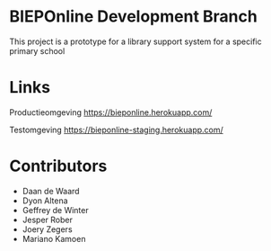 # BIEPOnline Development Branch
This project is a prototype for a library support system for a specific primary school

# Links
Productieomgeving
https://bieponline.herokuapp.com/

Testomgeving
https://bieponline-staging.herokuapp.com/

# Contributors
* Daan de Waard
* Dyon Altena
* Geffrey de Winter
* Jesper Rober
* Joery Zegers
* Mariano Kamoen
